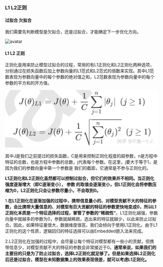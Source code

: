 ### L1 L2正则

#### 过拟合 欠拟合
我们需要先判断模型是欠拟合，还是过拟合，才能确定下一步优化方向。

![avatar]()



#### L1 L2 正则
正则化是用来防止模型过拟合的过程，常用的有L1正则化和L2正则化两种选项，分别通过在损失函数后加上参数向量的L1范式和L2范式的倍数来实现。其中L1范数表现为参数向量中的每个参数的绝对值之和，L2范数表现为参数向量中的每个参数的平方和的开方值。

![avatar](https://github.com/coderGray1296/code/blob/master/%E6%9C%BA%E5%99%A8%E5%AD%A6%E4%B9%A0%E5%A4%8D%E4%B9%A0/pictures/L%E6%AD%A3%E5%88%99.jpg)

其中J是我们之前提过的损失函数，C是用来控制正则化程度的超参数，n是方程中特征的总数，也是方程中参数的总数，j代表每个参数。在这里，j要大于等于1，是因为我们的参数向量中第一个参数是 我们的截距，它通常是不参与正则化的。

**L1正则化和L2正则化虽然都可以控制过拟合，但它们的效果并不相同。当正则化强度逐渐增大（即C逐渐变小）， 参数 的取值会逐渐变小，但L1正则化会将参数压缩为0，L2正则化只会让参数尽量小，不会取到0。**

1.**在L1正则化在逐渐加强的过程中，携带信息量小的、对模型贡献不大的特征的参数，会比携带大量信息的、对模型有巨大贡献的特征的参数更快地变成0，所以L1正则化本质是一个特征选择的过程，掌管了参数的“稀疏性”**。L1正则化越强，参数向量中就越多的参数为0，参数就越稀疏，选出来的特征就越少，以此来防止过拟合。因此，如果特征量很大，数据维度很高，我们会倾向于使用L1正则化。由于L1正则化的这个性质，逻辑回归的特征选择可以由Embedded嵌入法来完成。

2.L2正则化在加强的过程中，会尽量让每个特征对模型都有一些小的贡献，但携带信息少，对模型贡献不大的特征的参数会非常接近于0。**通常来说，如果我们的主要目的只是为了防止过拟合，选择L2正则化就足够了。但是如果选择L2正则化后还是过拟合，模型在未知数据集上的效果表现很差，就可以考虑L1正则化。**

